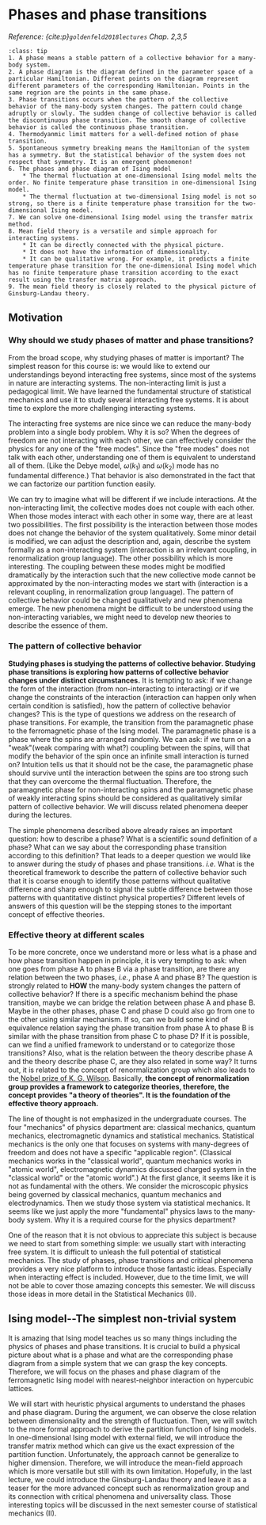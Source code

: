 # Phases and phase transitions

*Reference: {cite:p}`goldenfeld2018lectures` Chap. 2,3,5*

```{admonition} Summary
:class: tip
1. A phase means a stable pattern of a collective behavior for a many-body system.
2. A phase diagram is the diagram defined in the parameter space of a particular Hamiltonian. Different points on the diagram represent different parameters of the corresponding Hamiltonian. Points in the same regrion are the points in the same phase.
3. Phase transitions occurs when the pattern of the collective behavior of the many-body system changes. The pattern could change adruptly or slowly. The sudden change of collective behavior is called the discontinuous phase transition. The smooth change of collective behavior is called the continuous phase transition.
4. Thermodyanmic limit matters for a well-defined notion of phase transition.
5. Spontaneous symmetry breaking means the Hamiltonian of the system has a symmetry. But the statistical behavior of the system does not respect that symmetry. It is an emergent phenomenon!
6. The phases and phase diagram of Ising model
	* The thermal fluctuation at one-dimensional Ising model melts the order. No finite temperature phase transition in one-dimensional Ising model.
	* The thermal fluctuation at two-dimensional Ising model is not so strong, so there is a finite temperature phase transition for the two-dimensional Ising model.
7. We can solve one-dimensional Ising model using the transfer matrix method.
8. Mean field theory is a versatile and simple approach for interacting systems.
	* It can be directly connected with the physical picture.
	* It does not have the information of dimensionality.
	* It can be qualitative wrong. For example, it predicts a finite temperature phase transition for the one-dimensional Ising model which has no finite temperature phase transition according to the exact result using the transfer matrix approach.
9. The mean field theory is closely related to the physical picture of Ginsburg-Landau theory.
```

## Motivation

### Why should we study phases of matter and phase transitions?

From the broad scope, why studying phases of matter is important? The simplest reason for this course is: we would like to extend our understandings beyond interacting free systems, since most of the systems in nature are interacting systems. The non-interacting limit is just a pedagogical limit. We have learned the fundamental structure of statistical mechanics and use it to study several interacting free systems. It is about time to explore the more challenging interacting systems. 

The interacting free systems are nice since we can reduce the many-body problem into a single body problem. Why it is so? When the degrees of freedom are not interacting with each other, we can effectively consider the physics for any one of the "free modes". Since the "free modes" does not talk with each other, understanding one of them is equivalent to understand all of them. (Like the Debye model, $\omega(k_1)$ and $\omega(k_2)$ mode has no fundamental difference.) That behavior is also demonstrated in the fact that we can factorize our partition function easily.

We can try to imagine what will be different if we include interactions. At the non-interacting limit, the collective modes does not couple with each other. When those modes interact with each other in some way, there are at least two possibilities. The first possibility is the interaction between those modes does not change the behavior of the system qualitatively. Some minor detail is modified, we can adjust the description and, again, describe the system formally as a non-interacting system (interaction is an irrelevant coupling, in renormalization group language). The other possibility which is more interesting. The coupling between these modes might be modified dramatically by the interaction such that the new collective mode cannot be approximated by the non-interacting modes we start with (interaction is a relevant coupling, in renormalization group language). The pattern of collective behavior could be changed qualitatively and new phenomena emerge. The new phenomena  might be difficult to be understood using the non-interacting variables, we might need to develop new theories to describe the essence of them.

### The pattern of collective behavior

**Studying phases is studying the patterns of collective behavior. Studying phase transitions is exploring how patterns of collective behavior changes under distinct circumstances.** It is tempting to ask: if we change the form of the interaction (from non-interacting to interacting) or if we change the constraints of the interaction (interaction can happen only when certain condition is satisfied), how the pattern of collective behavior changes? This is the type of questions we address on the research of phase transitions. For example, the transition from the paramagnetic phase to the ferromagnetic phase of the Ising model. The paramagnetic phase is a phase where the spins are arranged randomly. We can ask: if we turn on a "weak"(weak comparing with what?) coupling between the spins, will that modify the behavior of the spin once an infinite small interaction is turned on? Intuition tells us that it should not be the case, the paramagnetic phase should survive until the interaction between the spins are too strong such that they can overcome the thermal fluctuation. Therefore, the paramagnetic phase for non-interacting spins and the paramagnetic phase of weakly interacting spins should be considered as qualitatively similar pattern of collective behavior. We will discuss related phenomena deeper during the lectures.

The simple phenomena described above already raises an important question: how to describe a phase? What is a scientific sound definition of a phase? What can we say about the corresponding phase transition according to this definition? That leads to a deeper question we would like to answer during the study of phases and phase transitions. *i.e.* What is the theoretical framework to describe the pattern of collective behavior such that it is coarse enough to identify those patterns without qualitative difference and sharp enough to signal the subtle difference between those patterns with quantitative distinct physical properties? Different levels of answers of this question will be the stepping stones to the important concept of effective theories.

### Effective theory at different scales

To be more concrete, once we understand more or less what is a phase and how phase transition happen in principle, it is very tempting to ask: when one goes from phase A to phase B via a phase transition, are there any relation between the two phases, *i.e.*, phase A and phase B? The question is strongly related to **HOW** the many-body system changes the pattern of collective behavior? If there is a specific mechanism behind the phase transition, maybe we can bridge the relation between phase A and phase B. Maybe in the other phases, phase C and phase D could also go from one to the other using similar mechanism. If so, can we build some kind of equivalence relation saying the phase transition from phase A to phase B is similar with the phase transition from phase C to phase D? If it is possible, can we find a unified framework to understand or to categorize those transitions? Also, what is the relation between the theory describe phase A and the theory describe phase C, are they also related in some way? It turns out, it is related to the concept of renormalization group which also leads to the [Nobel prize of K. G. Wilson](https://www.nobelprize.org/prizes/physics/1982/wilson/lecture/). Basically, **the concept of renormalization group provides a framework to categorize theories, therefore, the concept provides "a theory of theories". It is the foundation of the effective theory approach.**

The line of thought is not emphasized in the undergraduate courses. The four "mechanics" of physics department are: classical mechanics, quantum mechanics, electromagnetic dynamics and statistical mechanics. Statistical mechanics is the only one that focuses on systems with many-degrees of freedom and does not have a specific "applicable region". (Classical mechanics works in the "classical world", quantum mechanics works in "atomic world", electromagnetic dynamics discussed charged system in the "classical world" or the "atomic world".) At the first glance, it seems like it is not as fundamental with the others. We consider the microscopic physics being governed by classical mechanics, quantum mechanics and electrodynamics. Then we study those system via statistical mechanics. It seems like we just apply the more "fundamental" physics laws to the many-body system. Why it is a required course for the physics department?

One of the reason that it is not obvious to appreciate this subject is because we need to start from something simple: we usually start with interacting free system. It is difficult to unleash the full potential of statistical mechanics. The study of phases, phase transitions and critical phenomena provides a very nice platform to introduce those fantastic ideas. Especially when interacting effect is included. However, due to the time limit, we will not be able to cover those amazing concepts this semester. We will discuss those ideas in more detail in the Statistical Mechanics (II).

## Ising model--The simplest non-trivial system

It is amazing that Ising model teaches us so many things including the physics of phases and phase transitions. It is crucial to build a physical picture about what is a phase and what are the corresponding phase diagram from a simple system that we can grasp the key concepts. Therefore, we will focus on the phases and phase diagram of the ferromagnetic Ising model with nearest-neighbor interaction on hypercubic lattices.

We will start with heuristic physical arguments to understand the phases and phase diagram. During the argument, we can observe the close relation between dimensionality and the strength of fluctuation. Then, we will switch to the more formal approach to derive the partition function of Ising models. In one-dimensional Ising model with external field, we will introduce the transfer matrix method which can give us the exact expression of the partition function. Unfortunately, the approach cannot be generalize to higher dimension. Therefore, we will introduce the mean-field approach which is more versatile but still with its own limitation. Hopefully, in the last lecture, we could introduce the Ginsburg-Landau theory and leave it as a teaser for the more advanced concept such as renormalization group and its connection with critical phenomena and universality class. Those interesting topics will be discussed in the next semester course of statistical mechanics (II).

